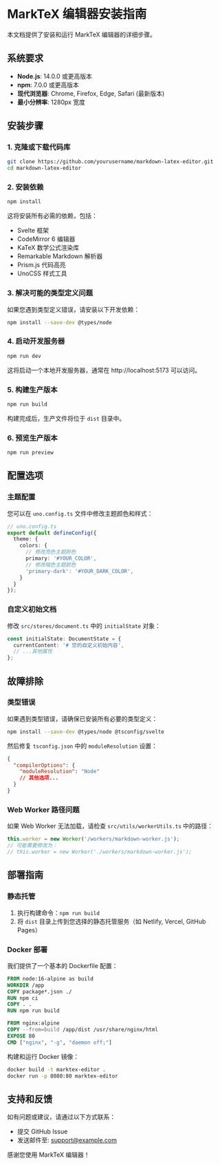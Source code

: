 # MarkTeX 编辑器安装指南

本文档提供了安装和运行 MarkTeX 编辑器的详细步骤。

## 系统要求

- **Node.js**: 14.0.0 或更高版本
- **npm**: 7.0.0 或更高版本
- **现代浏览器**: Chrome, Firefox, Edge, Safari (最新版本)
- **最小分辨率**: 1280px 宽度

## 安装步骤

### 1. 克隆或下载代码库

```bash
git clone https://github.com/yourusername/markdown-latex-editor.git
cd markdown-latex-editor
```

### 2. 安装依赖

```bash
npm install
```

这将安装所有必需的依赖，包括：
- Svelte 框架
- CodeMirror 6 编辑器
- KaTeX 数学公式渲染库
- Remarkable Markdown 解析器
- Prism.js 代码高亮
- UnoCSS 样式工具

### 3. 解决可能的类型定义问题

如果您遇到类型定义错误，请安装以下开发依赖：

```bash
npm install --save-dev @types/node
```

### 4. 启动开发服务器

```bash
npm run dev
```

这将启动一个本地开发服务器，通常在 http://localhost:5173 可以访问。

### 5. 构建生产版本

```bash
npm run build
```

构建完成后，生产文件将位于 `dist` 目录中。

### 6. 预览生产版本

```bash
npm run preview
```

## 配置选项

### 主题配置

您可以在 `uno.config.ts` 文件中修改主题颜色和样式：

```typescript
// uno.config.ts
export default defineConfig({
  theme: {
    colors: {
      // 修改亮色主题颜色
      primary: '#YOUR_COLOR',
      // 修改暗色主题颜色
      'primary-dark': '#YOUR_DARK_COLOR',
    }
  }
});
```

### 自定义初始文档

修改 `src/stores/document.ts` 中的 `initialState` 对象：

```typescript
const initialState: DocumentState = {
  currentContent: '# 您的自定义初始内容',
  // ...其他属性
};
```

## 故障排除

### 类型错误

如果遇到类型错误，请确保已安装所有必要的类型定义：

```bash
npm install --save-dev @types/node @tsconfig/svelte
```

然后修复 `tsconfig.json` 中的 `moduleResolution` 设置：

```json
{
  "compilerOptions": {
    "moduleResolution": "Node"
    // 其他选项...
  }
}
```

### Web Worker 路径问题

如果 Web Worker 无法加载，请检查 `src/utils/workerUtils.ts` 中的路径：

```typescript
this.worker = new Worker('/workers/markdown-worker.js');
// 可能需要修改为：
// this.worker = new Worker('./workers/markdown-worker.js');
```

## 部署指南

### 静态托管

1. 执行构建命令：`npm run build`
2. 将 `dist` 目录上传到您选择的静态托管服务（如 Netlify, Vercel, GitHub Pages）

### Docker 部署

我们提供了一个基本的 Dockerfile 配置：

```dockerfile
FROM node:16-alpine as build
WORKDIR /app
COPY package*.json ./
RUN npm ci
COPY . .
RUN npm run build

FROM nginx:alpine
COPY --from=build /app/dist /usr/share/nginx/html
EXPOSE 80
CMD ["nginx", "-g", "daemon off;"]
```

构建和运行 Docker 镜像：

```bash
docker build -t marktex-editor .
docker run -p 8080:80 marktex-editor
```

## 支持和反馈

如有问题或建议，请通过以下方式联系：

- 提交 GitHub Issue
- 发送邮件至: support@example.com

感谢您使用 MarkTeX 编辑器！ 